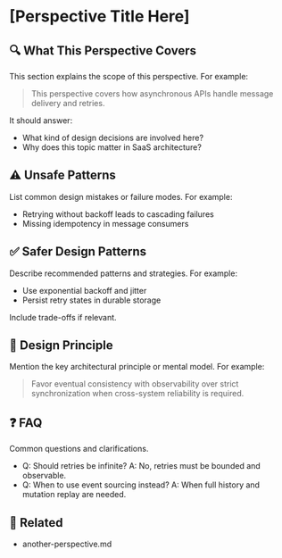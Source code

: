 # [Perspective Title Here]

## 🔍 What This Perspective Covers

This section explains the scope of this perspective.
For example:
> This perspective covers how asynchronous APIs handle message delivery and retries.

It should answer:

- What kind of design decisions are involved here?
- Why does this topic matter in SaaS architecture?

## ⚠️ Unsafe Patterns

List common design mistakes or failure modes.
For example:

- Retrying without backoff leads to cascading failures
- Missing idempotency in message consumers

## ✅ Safer Design Patterns

Describe recommended patterns and strategies.
For example:

- Use exponential backoff and jitter
- Persist retry states in durable storage

Include trade-offs if relevant.

## 🧠 Design Principle

Mention the key architectural principle or mental model.
For example:
> Favor eventual consistency with observability over strict synchronization when cross-system reliability is required.

## ❓ FAQ

Common questions and clarifications.

- Q: Should retries be infinite?
  A: No, retries must be bounded and observable.
- Q: When to use event sourcing instead?
  A: When full history and mutation replay are needed.

## 🔗 Related

- another-perspective.md